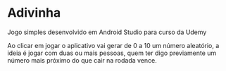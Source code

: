 
# Adivinha

Jogo simples desenvolvido em Android Studio para curso da Udemy

Ao clicar em jogar o aplicativo vai gerar de 0 a 10 um número aleatório, a ideia é jogar com duas ou mais pessoas, quem ter digo previamente um número mais próximo do que cair na rodada vence.
